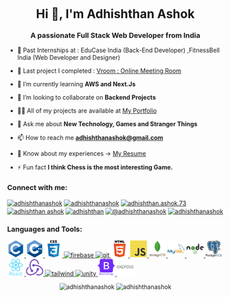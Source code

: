 <h1 align="center">Hi 👋, I'm Adhishthan Ashok</h1>
<h3 align="center">A passionate Full Stack Web Developer from India</h3>
<img align="right" alt="" src="https://c.tenor.com/2uyENRmiUt0AAAAC/tenor.gif" style="width:300px">

- 🔭 Past Internships at : EduCase India (Back-End Developer) ,FitnessBell India (Web Developer and Designer)

- 🔭 Last project I completed : [Vroom : Online Meeting Room](https://vroom-calling.vercel.app/)

- 🌱 I’m currently learning **AWS and Next.Js**

- 👯 I’m looking to collaborate on **Backend Projects**

- 👨‍💻 All of my projects are available at [My Portfolio](https://adhishthan-ashok.vercel.app)

- 💬 Ask me about **New Technology, Games and Stranger Things**

- 📫 How to reach me **adhishthanashok@gmail.com**

- 📄 Know about my experiences -> [My Resume](https://docs.google.com/document/d/1KXQMabesLjVgEpmhbwienWpGnDYBWu1R-sZTsfKWXm0/edit?usp=sharing)

- ⚡ Fun fact **I think Chess is the most interesting Game.**

<h3 align="left">Connect with me:</h3>
<p align="left">
<a href="https://dev.to/adhishthanashok" target="blank"><img align="center" src="https://raw.githubusercontent.com/rahuldkjain/github-profile-readme-generator/master/src/images/icons/Social/devto.svg" alt="adhishthanashok" height="30" width="40" /></a>
<a href="https://linkedin.com/in/adhishthanashok" target="blank"><img align="center" src="https://raw.githubusercontent.com/rahuldkjain/github-profile-readme-generator/master/src/images/icons/Social/linked-in-alt.svg" alt="adhishthanashok" height="30" width="40" /></a>
<a href="https://fb.com/adhishthan.ashok.73" target="blank"><img align="center" src="https://raw.githubusercontent.com/rahuldkjain/github-profile-readme-generator/master/src/images/icons/Social/facebook.svg" alt="adhishthan.ashok.73" height="30" width="40" /></a>
<a href="https://www.youtube.com/channel/UCR9y5R1qmx_SNCD_JWvu4QA" target="blank"><img align="center" src="https://raw.githubusercontent.com/rahuldkjain/github-profile-readme-generator/master/src/images/icons/Social/youtube.svg" alt="adhishthan ashok" height="30" width="40" /></a>
<a href="https://www.codechef.com/users/adhishthan123" target="blank"><img align="center" src="https://cdn.jsdelivr.net/npm/simple-icons@3.1.0/icons/codechef.svg" alt="adhishthan" height="30" width="40" /></a>
<a href="https://www.hackerrank.com/profile/adhishthanashok" target="blank"><img align="center" src="https://raw.githubusercontent.com/rahuldkjain/github-profile-readme-generator/master/src/images/icons/Social/hackerrank.svg" alt="@adhishthanashok" height="30" width="40" /></a>
<a href="https://www.leetcode.com/adhishthanashok" target="blank"><img align="center" src="https://raw.githubusercontent.com/rahuldkjain/github-profile-readme-generator/master/src/images/icons/Social/leet-code.svg" alt="adhishthanashok" height="30" width="40" /></a>
</p>

<h3 align="left">Languages and Tools:</h3>
<p align="left">  <a href="https://www.cprogramming.com/" target="_blank" rel="noreferrer"> <img src="https://raw.githubusercontent.com/devicons/devicon/master/icons/c/c-original.svg" alt="c" width="40" height="40"/> </a> <a href="https://www.w3schools.com/cpp/" target="_blank" rel="noreferrer"> <img src="https://raw.githubusercontent.com/devicons/devicon/master/icons/cplusplus/cplusplus-original.svg" alt="cplusplus" width="40" height="40"/> </a> <a href="https://www.w3schools.com/css/" target="_blank" rel="noreferrer"> <img src="https://raw.githubusercontent.com/devicons/devicon/master/icons/css3/css3-original-wordmark.svg" alt="css3" width="40" height="40"/> </a>  <a href="https://firebase.google.com/" target="_blank" rel="noreferrer"> <img src="https://www.vectorlogo.zone/logos/firebase/firebase-icon.svg" alt="firebase" width="40" height="40"/> </a> <a href="https://git-scm.com/" target="_blank" rel="noreferrer"> <img src="https://www.vectorlogo.zone/logos/git-scm/git-scm-icon.svg" alt="git" width="40" height="40"/> </a> <a href="https://www.w3.org/html/" target="_blank" rel="noreferrer"> <img src="https://raw.githubusercontent.com/devicons/devicon/master/icons/html5/html5-original-wordmark.svg" alt="html5" width="40" height="40"/> </a> <a href="https://developer.mozilla.org/en-US/docs/Web/JavaScript" target="_blank" rel="noreferrer"> <img src="https://raw.githubusercontent.com/devicons/devicon/master/icons/javascript/javascript-original.svg" alt="javascript" width="40" height="40"/> </a> <a href="https://www.mongodb.com/" target="_blank" rel="noreferrer"> <img src="https://raw.githubusercontent.com/devicons/devicon/master/icons/mongodb/mongodb-original-wordmark.svg" alt="mongodb" width="40" height="40"/> </a> <a href="https://www.mysql.com/" target="_blank" rel="noreferrer"> <img src="https://raw.githubusercontent.com/devicons/devicon/master/icons/mysql/mysql-original-wordmark.svg" alt="mysql" width="40" height="40"/> </a> <a href="https://nodejs.org" target="_blank" rel="noreferrer"> <img src="https://raw.githubusercontent.com/devicons/devicon/master/icons/nodejs/nodejs-original-wordmark.svg" alt="nodejs" width="40" height="40"/> </a> <a href="https://www.postgresql.org" target="_blank" rel="noreferrer"> <img src="https://raw.githubusercontent.com/devicons/devicon/master/icons/postgresql/postgresql-original-wordmark.svg" alt="postgresql" width="40" height="40"/> </a> <a href="https://reactjs.org/" target="_blank" rel="noreferrer"> <img src="https://raw.githubusercontent.com/devicons/devicon/master/icons/react/react-original-wordmark.svg" alt="react" width="40" height="40"/> </a> <a href="https://redux.js.org" target="_blank" rel="noreferrer"> <img src="https://raw.githubusercontent.com/devicons/devicon/master/icons/redux/redux-original.svg" alt="redux" width="40" height="40"/> </a> <a href="https://tailwindcss.com/" target="_blank" rel="noreferrer"> <img src="https://www.vectorlogo.zone/logos/tailwindcss/tailwindcss-icon.svg" alt="tailwind" width="40" height="40"/> </a> <a href="https://unity.com/" target="_blank" rel="noreferrer"> <img src="https://www.vectorlogo.zone/logos/unity3d/unity3d-icon.svg" alt="unity" width="40" height="40"/> </a> <a href="https://getbootstrap.com" target="_blank" rel="noreferrer"> <img src="https://raw.githubusercontent.com/devicons/devicon/master/icons/bootstrap/bootstrap-plain-wordmark.svg" alt="bootstrap" width="40" height="40"/> </a> <a href="https://expressjs.com" target="_blank" rel="noreferrer"> <img src="https://raw.githubusercontent.com/devicons/devicon/master/icons/express/express-original-wordmark.svg" alt="express" width="40" height="40"/> </a>  </p>

<p align="center">
    <img src="https://github-readme-stats.vercel.app/api/top-langs?username=adhishthanashok&show_icons=true&locale=en&layout=compact" alt="adhishthanashok" />
    <img src="https://leetcode.card.workers.dev/adhishthanashok?theme=dark&font=source_code_pro&extension=null" alt="adhishthanashok" />
</p>

